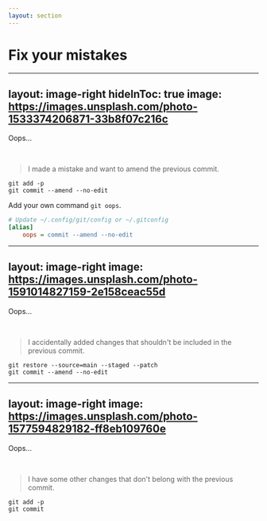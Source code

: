 ```yaml
---
layout: section
---
```


# Fix your mistakes

---
layout: image-right
hideInToc: true
image: https://images.unsplash.com/photo-1533374206871-33b8f07c216c
---

Oops...

<br />

> I made a mistake and want to amend the previous commit.
```shell
git add -p
git commit --amend --no-edit
```

<div class="absolute bottom-20px">

<pajamas-bulb /> Add your own command `git oops`.

```ini
# Update ~/.config/git/config or ~/.gitconfig
[alias]
    oops = commit --amend --no-edit
```

</div>

---
layout: image-right
image: https://images.unsplash.com/photo-1591014827159-2e158ceac55d
---

Oops...

<br />

> I accidentally added changes that shouldn't be included in the previous commit.
```shell
git restore --source=main --staged --patch
git commit --amend --no-edit
```

---
layout: image-right
image: https://images.unsplash.com/photo-1577594829182-ff8eb109760e
---

Oops...

<br />

> I have some other changes that don't belong with the previous commit.
```shell
git add -p
git commit
```
